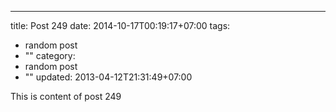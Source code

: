 ---
title: Post 249
date: 2014-10-17T00:19:17+07:00
tags:
  - random post
  - ""
category:
  - random post
  - ""
updated: 2013-04-12T21:31:49+07:00

This is content of post 249